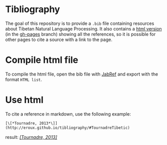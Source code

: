 # Tibliography

The goal of this repository is to provide a `.bib` file containing resources about Tibetan Natural Language Processing. It also contains a [html version](http://eroux.github.io/tibliography/) (in the [gh-pages](https://github.com/eroux/tibliography/tree/gh-pages) branch) showing all the references, so it is possible for other pages to cite a source with a link to the page.

# Compile html file

To compile the html file, open the bib file with [JabRef](http://jabref.sourceforge.net/) and export with the format `HTML list`.

# Use html

To cite a reference in markdown, use the following example:

    [\[*Tournadre, 2013*\]](http://eroux.github.io/tibliography/#TournadreTibetic)

result: [*\[Tournadre, 2013\]*](http://eroux.github.io/tibliography/#TournadreTibetic)
